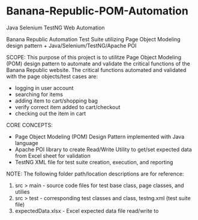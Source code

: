 # Banana-Republic-POM-Automation
Java Selenium TestNG Web Automation

Banana Republic Automation Test Suite utilizing Page Object Modeling design pattern + Java/Selenium/TestNG/Apache POI

SCOPE: This purpose of this project is to utilitze Page Object Modeling (POM) design pattern to automate and validate the critical functions of the Banana Republic website.  The critical functions automated and validated with the page objects/test cases are:
 - logging in user account
 - searching for items
 - adding item to cart/shopping bag
 - verify correct item added to cart/checkout
 - checking out the item in cart

CORE CONCEPTS: 
- Page Object Modeling (POM) Design Pattern implemented with Java language
- Apache POI library to create Read/Write Utility to get/set expected data from Excel sheet for validation
- TestNG XML file for test suite creation, execution, and reporting

NOTE: The following folder path/location descriptions are for reference:
1. src > main - source code files for test base class, page classes, and utilies
2. src > test - corresponding test classes and class, testng.xml (test suite file)
3. expectedData.xlsx - Excel expected data file read/write to
